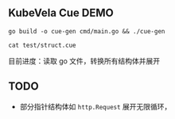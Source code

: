 ## KubeVela Cue DEMO

```shell
go build -o cue-gen cmd/main.go && ./cue-gen

cat test/struct.cue
```

目前进度：读取 go 文件，转换所有结构体并展开

## TODO

- 部分指针结构体如 `http.Request` 展开无限循环，
